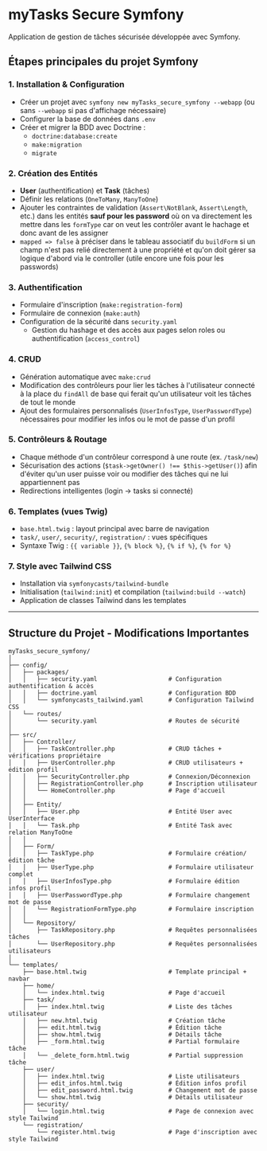 # myTasks Secure Symfony

Application de gestion de tâches sécurisée développée avec Symfony.

## Étapes principales du projet Symfony

### 1. Installation & Configuration

- Créer un projet avec `symfony new myTasks_secure_symfony --webapp` (ou sans `--webapp` si pas d'affichage nécessaire)
- Configurer la base de données dans `.env`
- Créer et migrer la BDD avec Doctrine :
  - `doctrine:database:create`
  - `make:migration`
  - `migrate`

### 2. Création des Entités

- **User** (authentification) et **Task** (tâches)
- Définir les relations (`OneToMany`, `ManyToOne`)
- Ajouter les contraintes de validation (`Assert\NotBlank`, `Assert\Length`, etc.) dans les entités **sauf pour les password** où on va directement les mettre dans les `formType` car on veut les contrôler avant le hachage et donc avant de les assigner
- `mapped => false` à préciser dans le tableau associatif du `buildForm` si un champ n'est pas relié directement à une propriété et qu'on doit gérer sa logique d'abord via le controller (utile encore une fois pour les passwords)

### 3. Authentification

- Formulaire d'inscription (`make:registration-form`)
- Formulaire de connexion (`make:auth`)
- Configuration de la sécurité dans `security.yaml`
  - Gestion du hashage et des accès aux pages selon roles ou authentification (`access_control`)

### 4. CRUD

- Génération automatique avec `make:crud`
- Modification des contrôleurs pour lier les tâches à l'utilisateur connecté à la place du `findAll` de base qui ferait qu'un utilisateur voit les tâches de tout le monde
- Ajout des formulaires personnalisés (`UserInfosType`, `UserPasswordType`) nécessaires pour modifier les infos ou le mot de passe d'un profil

### 5. Contrôleurs & Routage

- Chaque méthode d'un contrôleur correspond à une route (ex. `/task/new`)
- Sécurisation des actions (`$task->getOwner() !== $this->getUser()`) afin d'éviter qu'un user puisse voir ou modifier des tâches qui ne lui appartiennent pas
- Redirections intelligentes (login → tasks si connecté)

### 6. Templates (vues Twig)

- `base.html.twig` : layout principal avec barre de navigation
- `task/`, `user/`, `security/`, `registration/` : vues spécifiques
- Syntaxe Twig : `{{ variable }}`, `{% block %}`, `{% if %}`, `{% for %}`

### 7. Style avec Tailwind CSS

- Installation via `symfonycasts/tailwind-bundle`
- Initialisation (`tailwind:init`) et compilation (`tailwind:build --watch`)
- Application de classes Tailwind dans les templates

---

## Structure du Projet - Modifications Importantes

```
myTasks_secure_symfony/
│
├── config/
│   ├── packages/
│   │   ├── security.yaml                    # Configuration authentification & accès
│   │   ├── doctrine.yaml                    # Configuration BDD
│   │   └── symfonycasts_tailwind.yaml       # Configuration Tailwind CSS
│   └── routes/
│       └── security.yaml                    # Routes de sécurité
│
├── src/
│   ├── Controller/
│   │   ├── TaskController.php               # CRUD tâches + vérifications propriétaire
│   │   ├── UserController.php               # CRUD utilisateurs + édition profil
│   │   ├── SecurityController.php           # Connexion/Déconnexion
│   │   ├── RegistrationController.php       # Inscription utilisateur
│   │   └── HomeController.php               # Page d'accueil
│   │
│   ├── Entity/
│   │   ├── User.php                         # Entité User avec UserInterface
│   │   └── Task.php                         # Entité Task avec relation ManyToOne
│   │
│   ├── Form/
│   │   ├── TaskType.php                     # Formulaire création/édition tâche
│   │   ├── UserType.php                     # Formulaire utilisateur complet
│   │   ├── UserInfosType.php                # Formulaire édition infos profil
│   │   ├── UserPasswordType.php             # Formulaire changement mot de passe
│   │   └── RegistrationFormType.php         # Formulaire inscription
│   │
│   └── Repository/
│       ├── TaskRepository.php               # Requêtes personnalisées tâches
│       └── UserRepository.php               # Requêtes personnalisées utilisateurs
│
└── templates/
    ├── base.html.twig                       # Template principal + navbar
    ├── home/
    │   └── index.html.twig                  # Page d'accueil
    ├── task/
    │   ├── index.html.twig                  # Liste des tâches utilisateur
    │   ├── new.html.twig                    # Création tâche
    │   ├── edit.html.twig                   # Édition tâche
    │   ├── show.html.twig                   # Détails tâche
    │   ├── _form.html.twig                  # Partial formulaire tâche
    │   └── _delete_form.html.twig           # Partial suppression tâche
    ├── user/
    │   ├── index.html.twig                  # Liste utilisateurs
    │   ├── edit_infos.html.twig             # Édition infos profil
    │   ├── edit_password.html.twig          # Changement mot de passe
    │   └── show.html.twig                   # Détails utilisateur
    ├── security/
    │   └── login.html.twig                  # Page de connexion avec style Tailwind
    └── registration/
        └── register.html.twig               # Page d'inscription avec style Tailwind
```
